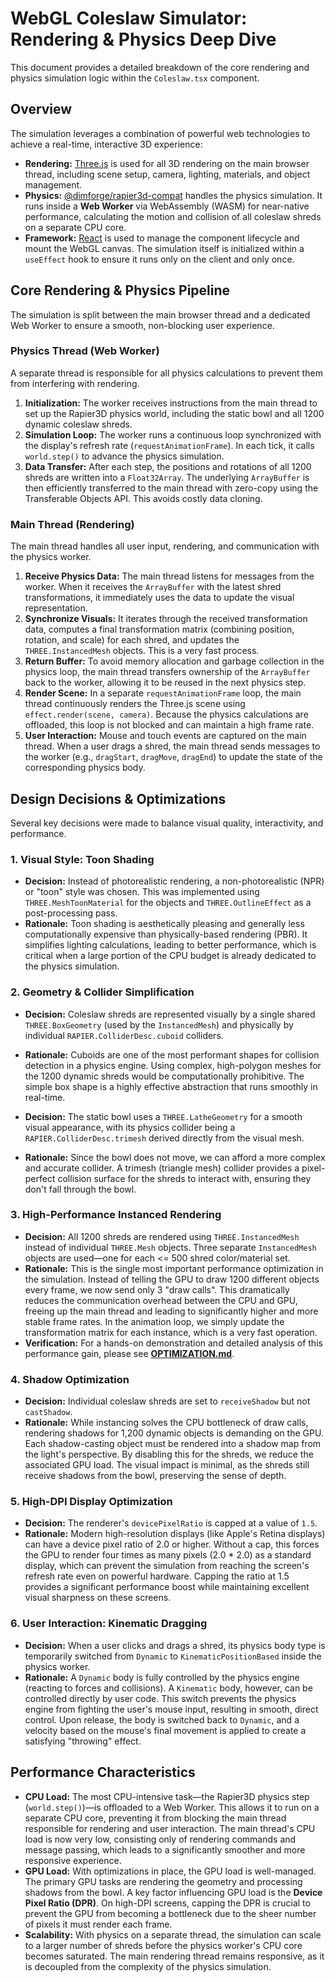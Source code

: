 # WebGL Coleslaw Simulator: Rendering & Physics Deep Dive

This document provides a detailed breakdown of the core rendering and physics simulation logic within the `Coleslaw.tsx` component.

## Overview

The simulation leverages a combination of powerful web technologies to achieve a real-time, interactive 3D experience:

-   **Rendering:** [Three.js](https://threejs.org/) is used for all 3D rendering on the main browser thread, including scene setup, camera, lighting, materials, and object management.
-   **Physics:** [@dimforge/rapier3d-compat](https://rapier.rs/) handles the physics simulation. It runs inside a **Web Worker** via WebAssembly (WASM) for near-native performance, calculating the motion and collision of all coleslaw shreds on a separate CPU core.
-   **Framework:** [React](https://react.dev/) is used to manage the component lifecycle and mount the WebGL canvas. The simulation itself is initialized within a `useEffect` hook to ensure it runs only on the client and only once.

## Core Rendering & Physics Pipeline

The simulation is split between the main browser thread and a dedicated Web Worker to ensure a smooth, non-blocking user experience.

### Physics Thread (Web Worker)

A separate thread is responsible for all physics calculations to prevent them from interfering with rendering.

1.  **Initialization:** The worker receives instructions from the main thread to set up the Rapier3D physics world, including the static bowl and all 1200 dynamic coleslaw shreds.
2.  **Simulation Loop:** The worker runs a continuous loop synchronized with the display's refresh rate (`requestAnimationFrame`). In each tick, it calls `world.step()` to advance the physics simulation.
3.  **Data Transfer:** After each step, the positions and rotations of all 1200 shreds are written into a `Float32Array`. The underlying `ArrayBuffer` is then efficiently transferred to the main thread with zero-copy using the Transferable Objects API. This avoids costly data cloning.

### Main Thread (Rendering)

The main thread handles all user input, rendering, and communication with the physics worker.

1.  **Receive Physics Data:** The main thread listens for messages from the worker. When it receives the `ArrayBuffer` with the latest shred transformations, it immediately uses the data to update the visual representation.
2.  **Synchronize Visuals:** It iterates through the received transformation data, computes a final transformation matrix (combining position, rotation, and scale) for each shred, and updates the `THREE.InstancedMesh` objects. This is a very fast process.
3.  **Return Buffer:** To avoid memory allocation and garbage collection in the physics loop, the main thread transfers ownership of the `ArrayBuffer` back to the worker, allowing it to be reused in the next physics step.
4.  **Render Scene:** In a separate `requestAnimationFrame` loop, the main thread continuously renders the Three.js scene using `effect.render(scene, camera)`. Because the physics calculations are offloaded, this loop is not blocked and can maintain a high frame rate.
5.  **User Interaction:** Mouse and touch events are captured on the main thread. When a user drags a shred, the main thread sends messages to the worker (e.g., `dragStart`, `dragMove`, `dragEnd`) to update the state of the corresponding physics body.

## Design Decisions & Optimizations

Several key decisions were made to balance visual quality, interactivity, and performance.

### 1. Visual Style: Toon Shading

-   **Decision:** Instead of photorealistic rendering, a non-photorealistic (NPR) or "toon" style was chosen. This was implemented using `THREE.MeshToonMaterial` for the objects and `THREE.OutlineEffect` as a post-processing pass.
-   **Rationale:** Toon shading is aesthetically pleasing and generally less computationally expensive than physically-based rendering (PBR). It simplifies lighting calculations, leading to better performance, which is critical when a large portion of the CPU budget is already dedicated to the physics simulation.

### 2. Geometry & Collider Simplification

-   **Decision:** Coleslaw shreds are represented visually by a single shared `THREE.BoxGeometry` (used by the `InstancedMesh`) and physically by individual `RAPIER.ColliderDesc.cuboid` colliders.
-   **Rationale:** Cuboids are one of the most performant shapes for collision detection in a physics engine. Using complex, high-polygon meshes for the 1200 dynamic shreds would be computationally prohibitive. The simple box shape is a highly effective abstraction that runs smoothly in real-time.

-   **Decision:** The static bowl uses a `THREE.LatheGeometry` for a smooth visual appearance, with its physics collider being a `RAPIER.ColliderDesc.trimesh` derived directly from the visual mesh.
-   **Rationale:** Since the bowl does not move, we can afford a more complex and accurate collider. A trimesh (triangle mesh) collider provides a pixel-perfect collision surface for the shreds to interact with, ensuring they don't fall through the bowl.

### 3. High-Performance Instanced Rendering

-   **Decision:** All 1200 shreds are rendered using `THREE.InstancedMesh` instead of individual `THREE.Mesh` objects. Three separate `InstancedMesh` objects are used—one for each <= 500 shred color/material set.
-   **Rationale:** This is the single most important performance optimization in the simulation. Instead of telling the GPU to draw 1200 different objects every frame, we now send only 3 "draw calls". This dramatically reduces the communication overhead between the CPU and GPU, freeing up the main thread and leading to significantly higher and more stable frame rates. In the animation loop, we simply update the transformation matrix for each instance, which is a very fast operation.
-   **Verification:** For a hands-on demonstration and detailed analysis of this performance gain, please see [**OPTIMIZATION.md**](./OPTIMIZATION.md).

### 4. Shadow Optimization

-   **Decision:** Individual coleslaw shreds are set to `receiveShadow` but not `castShadow`.
-   **Rationale:** While instancing solves the CPU bottleneck of draw calls, rendering shadows for 1,200 dynamic objects is demanding on the GPU. Each shadow-casting object must be rendered into a shadow map from the light's perspective. By disabling this for the shreds, we reduce the associated GPU load. The visual impact is minimal, as the shreds still receive shadows from the bowl, preserving the sense of depth.

### 5. High-DPI Display Optimization

-   **Decision:** The renderer's `devicePixelRatio` is capped at a value of `1.5`.
-   **Rationale:** Modern high-resolution displays (like Apple's Retina displays) can have a device pixel ratio of 2.0 or higher. Without a cap, this forces the GPU to render four times as many pixels (2.0 * 2.0) as a standard display, which can prevent the simulation from reaching the screen's refresh rate even on powerful hardware. Capping the ratio at 1.5 provides a significant performance boost while maintaining excellent visual sharpness on these screens.

### 6. User Interaction: Kinematic Dragging

-   **Decision:** When a user clicks and drags a shred, its physics body type is temporarily switched from `Dynamic` to `KinematicPositionBased` inside the physics worker.
-   **Rationale:** A `Dynamic` body is fully controlled by the physics engine (reacting to forces and collisions). A `Kinematic` body, however, can be controlled directly by user code. This switch prevents the physics engine from fighting the user's mouse input, resulting in smooth, direct control. Upon release, the body is switched back to `Dynamic`, and a velocity based on the mouse's final movement is applied to create a satisfying "throwing" effect.

## Performance Characteristics

-   **CPU Load:** The most CPU-intensive task—the Rapier3D physics step (`world.step()`)—is offloaded to a Web Worker. This allows it to run on a separate CPU core, preventing it from blocking the main thread responsible for rendering and user interaction. The main thread's CPU load is now very low, consisting only of rendering commands and message passing, which leads to a significantly smoother and more responsive experience.
-   **GPU Load:** With optimizations in place, the GPU load is well-managed. The primary GPU tasks are rendering the geometry and processing shadows from the bowl. A key factor influencing GPU load is the **Device Pixel Ratio (DPR)**. On high-DPI screens, capping the DPR is crucial to prevent the GPU from becoming a bottleneck due to the sheer number of pixels it must render each frame.
-   **Scalability:** With physics on a separate thread, the simulation can scale to a larger number of shreds before the physics worker's CPU core becomes saturated. The main rendering thread remains responsive, as it is decoupled from the complexity of the physics simulation.
